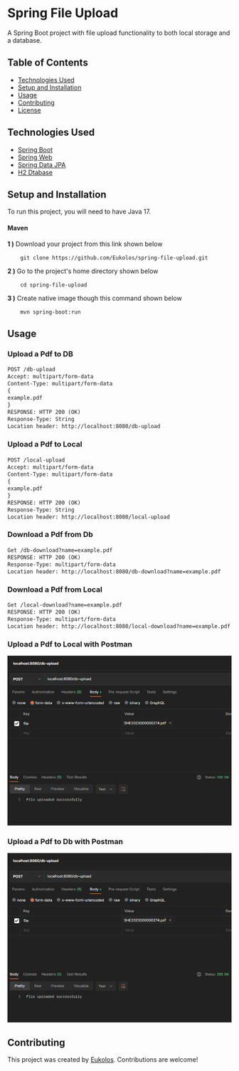 # Spring File Upload

A Spring Boot project with file upload functionality to both local storage and a database.

## Table of Contents

- [Technologies Used](#technologies-used)
- [Setup and Installation](#setup-and-installation)
- [Usage](#usage)
- [Contributing](#contributing)
- [License](#license)

## Technologies Used

- [Spring Boot](https://spring.io/projects/spring-boot)
- [Spring Web](https://docs.spring.io/spring-framework/docs/3.2.x/spring-framework-reference/html/mvc.html)
- [Spring Data JPA](https://spring.io/projects/spring-data-jpa)
- [H2 Dtabase](https://www.h2database.com/html/main.html)

## Setup and Installation

To run this project, you will need to have Java 17.

#### Maven

<b>1 )</b> Download your project from this link shown below
```
    git clone https://github.com/Eukolos/spring-file-upload.git
```

<b>2 )</b> Go to the project's home directory shown below
```
    cd spring-file-upload
```

<b>3 )</b> Create native image though this command shown below
```
    mvn spring-boot:run
 ```   
## Usage

### Upload a Pdf to DB

```
POST /db-upload
Accept: multipart/form-data
Content-Type: multipart/form-data
{
example.pdf
}
RESPONSE: HTTP 200 (OK)
Response-Type: String
Location header: http://localhost:8080/db-upload
```

### Upload a Pdf to Local
```
POST /local-upload
Accept: multipart/form-data
Content-Type: multipart/form-data
{
example.pdf
}
RESPONSE: HTTP 200 (OK)
Response-Type: String
Location header: http://localhost:8080/local-upload
```

### Download a Pdf from Db
```
Get /db-download?name=example.pdf
RESPONSE: HTTP 200 (OK)
Response-Type: multipart/form-data
Location header: http://localhost:8080/db-download?name=example.pdf
```

### Download a Pdf from Local
```
Get /local-download?name=example.pdf
RESPONSE: HTTP 200 (OK)
Response-Type: multipart/form-data
Location header: http://localhost:8080/local-download?name=example.pdf
```


### Upload a Pdf to Local with Postman
<img src="image/db.jpg" alt="db" width="945" />

### Upload a Pdf to Db with Postman
<img src="image/db.jpg" alt="db" width="945" />

## Contributing

This project was created by [Eukolos](https://github.com/Eukolos). Contributions are welcome! 
